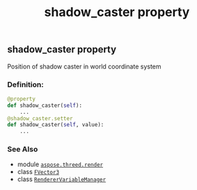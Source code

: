 ﻿---
title: shadow_caster property
second_title: Aspose.3D for Python via .NET API References
description: 
type: docs
weight: 120
url: /python-net/aspose.threed.render/renderervariablemanager/shadow_caster/
is_root: false
---

## shadow_caster property


Position of shadow caster in world coordinate system
### Definition:
```python
@property
def shadow_caster(self):
    ...
@shadow_caster.setter
def shadow_caster(self, value):
    ...
```

### See Also
* module [`aspose.threed.render`](../../)
* class [`FVector3`](/3d/python-net/aspose.threed.utilities/fvector3)
* class [`RendererVariableManager`](/3d/python-net/aspose.threed.render/renderervariablemanager)
